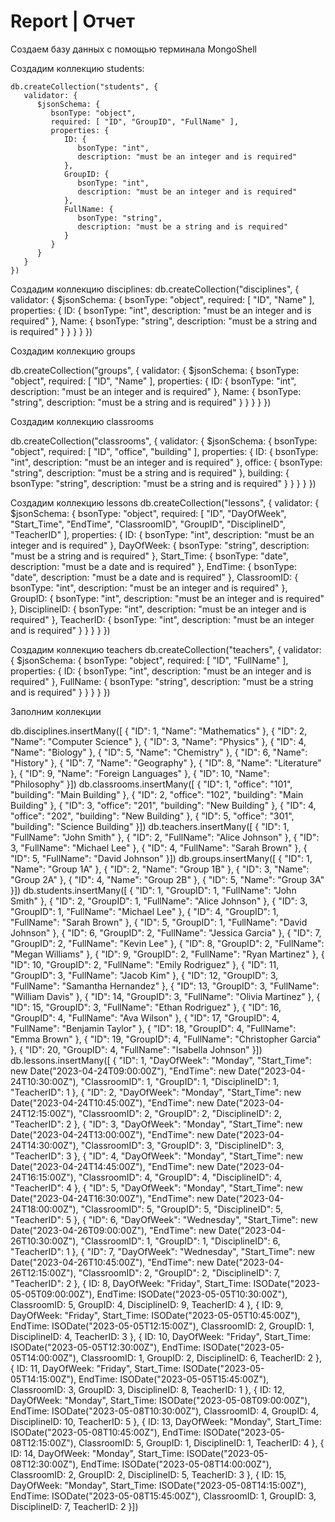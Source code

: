 # Report | Отчет

Создаем базу данных с помощью терминала MongoShell

Создадим коллекцию students: 
```Mongodb
db.createCollection("students", {
   validator: {
      $jsonSchema: {
         bsonType: "object",
         required: [ "ID", "GroupID", "FullName" ],
         properties: {
            ID: {
               bsonType: "int",
               description: "must be an integer and is required"
            },
            GroupID: {
               bsonType: "int",
               description: "must be an integer and is required"
            },
            FullName: {
               bsonType: "string",
               description: "must be a string and is required"
            }
         }
      }
   }
})
```
Создадим коллекцию disciplines:
db.createCollection("disciplines", {
   validator: {
      $jsonSchema: {
         bsonType: "object",
         required: [ "ID", "Name" ],
         properties: {
            ID: {
               bsonType: "int",
               description: "must be an integer and is required"
            },
            Name: {
               bsonType: "string",
               description: "must be a string and is required"
            }
         }
      }
   }
})

Создадим коллекцию groups

db.createCollection("groups", {
   validator: {
      $jsonSchema: {
         bsonType: "object",
         required: [ "ID", "Name" ],
         properties: {
            ID: {
               bsonType: "int",
               description: "must be an integer and is required"
            },
            Name: {
               bsonType: "string",
               description: "must be a string and is required"
            }
         }
      }
   }
})

Создадим коллекцию classrooms

db.createCollection("classrooms", {
   validator: {
      $jsonSchema: {
         bsonType: "object",
         required: [ "ID", "office", "building" ],
         properties: {
            ID: {
               bsonType: "int",
               description: "must be an integer and is required"
            },
            office: {
               bsonType: "string",
               description: "must be a string and is required"
            },
            building: {
               bsonType: "string",
               description: "must be a string and is required"
            }
         }
      }
   }
})

Создадим коллекцию lessons
db.createCollection("lessons", {
   validator: {
      $jsonSchema: {
         bsonType: "object",
         required: [ "ID", "DayOfWeek", "Start_Time", "EndTime", "ClassroomID", "GroupID", "DisciplineID", "TeacherID" ],
         properties: {
            ID: {
               bsonType: "int",
               description: "must be an integer and is required"
            },
            DayOfWeek: {
               bsonType: "string",
               description: "must be a string and is required"
            },
            Start_Time: {
               bsonType: "date",
               description: "must be a date and is required"
            },
            EndTime: {
               bsonType: "date",
               description: "must be a date and is required"
            },
            ClassroomID: {
               bsonType: "int",
               description: "must be an integer and is required"
            },
            GroupID: {
               bsonType: "int",
               description: "must be an integer and is required"
            },
            DisciplineID: {
               bsonType: "int",
               description: "must be an integer and is required"
            },
            TeacherID: {
               bsonType: "int",
               description: "must be an integer and is required"
            }
         }
      }
   }
})


Создадим коллекцию teachers
db.createCollection("teachers", {
   validator: {
      $jsonSchema: {
         bsonType: "object",
         required: [ "ID", "FullName" ],
         properties: {
            ID: {
               bsonType: "int",
               description: "must be an integer and is required"
            },
            FullName: {
               bsonType: "string",
               description: "must be a string and is required"
            }
         }
      }
   }
})

Заполним коллекции

db.disciplines.insertMany([   {      "ID": 1,      "Name": "Mathematics"   },   {      "ID": 2,      "Name": "Computer Science"   },   {      "ID": 3,      "Name": "Physics"   },   {      "ID": 4,      "Name": "Biology"   },   {      "ID": 5,      "Name": "Chemistry"   },   {      "ID": 6,      "Name": "History"   },   {      "ID": 7,      "Name": "Geography"   },   {      "ID": 8,      "Name": "Literature"   },   {      "ID": 9,      "Name": "Foreign Languages"   },   {      "ID": 10,      "Name": "Philosophy"   }])
db.classrooms.insertMany([   {      "ID": 1,      "office": "101",      "building": "Main Building"   },   {      "ID": 2,      "office": "102",      "building": "Main Building"   },   {      "ID": 3,      "office": "201",      "building": "New Building"   },   {      "ID": 4,      "office": "202",      "building": "New Building"   },   {      "ID": 5,      "office": "301",      "building": "Science Building"   }])
db.teachers.insertMany([   {      "ID": 1,      "FullName": "John Smith"   },   {      "ID": 2,      "FullName": "Alice Johnson"   },   {      "ID": 3,      "FullName": "Michael Lee"   },   {      "ID": 4,      "FullName": "Sarah Brown"   },   {      "ID": 5,      "FullName": "David Johnson"   }])
db.groups.insertMany([   {      "ID": 1,      "Name": "Group 1A"   },   {      "ID": 2,      "Name": "Group 1B"   },   {      "ID": 3,      "Name": "Group 2A"   },   {      "ID": 4,      "Name": "Group 2B"   },   {      "ID": 5,      "Name": "Group 3A"   }])
db.students.insertMany([   {      "ID": 1,      "GroupID": 1,      "FullName": "John Smith"   },   {      "ID": 2,      "GroupID": 1,      "FullName": "Alice Johnson"   },   {      "ID": 3,      "GroupID": 1,      "FullName": "Michael Lee"   },   {      "ID": 4,      "GroupID": 1,      "FullName": "Sarah Brown"   },   {      "ID": 5,      "GroupID": 1,      "FullName": "David Johnson"   },   {      "ID": 6,      "GroupID": 2,      "FullName": "Jessica Garcia"   },   {      "ID": 7,      "GroupID": 2,      "FullName": "Kevin Lee"   },   {      "ID": 8,      "GroupID": 2,      "FullName": "Megan Williams"   },   {      "ID": 9,      "GroupID": 2,      "FullName": "Ryan Martinez"   },   {      "ID": 10,      "GroupID": 2,      "FullName": "Emily Rodriguez"   },   {      "ID": 11,      "GroupID": 3,      "FullName": "Jacob Kim"   },   {      "ID": 12,      "GroupID": 3,      "FullName": "Samantha Hernandez"   },   {      "ID": 13,      "GroupID": 3,      "FullName": "William Davis"   },   {      "ID": 14,      "GroupID": 3,      "FullName": "Olivia Martinez"   },   {      "ID": 15,      "GroupID": 3,      "FullName": "Ethan Rodriguez"   },   {      "ID": 16,      "GroupID": 4,      "FullName": "Ava Wilson"   },   {      "ID": 17,      "GroupID": 4,      "FullName": "Benjamin Taylor"   },   {      "ID": 18,      "GroupID": 4,      "FullName": "Emma Brown"   },   {      "ID": 19,      "GroupID": 4,      "FullName": "Christopher Garcia"   },   {      "ID": 20,      "GroupID": 4,      "FullName": "Isabella Johnson"   }])
db.lessons.insertMany([
   {
      "ID": 1,
      "DayOfWeek": "Monday",
      "Start_Time": new Date("2023-04-24T09:00:00Z"),
      "EndTime": new Date("2023-04-24T10:30:00Z"),
      "ClassroomID": 1,
      "GroupID": 1,
      "DisciplineID": 1,
      "TeacherID": 1
   },
   {
      "ID": 2,
      "DayOfWeek": "Monday",
      "Start_Time": new Date("2023-04-24T10:45:00Z"),
      "EndTime": new Date("2023-04-24T12:15:00Z"),
      "ClassroomID": 2,
      "GroupID": 2,
      "DisciplineID": 2,
      "TeacherID": 2
   },
   {
      "ID": 3,
      "DayOfWeek": "Monday",
      "Start_Time": new Date("2023-04-24T13:00:00Z"),
      "EndTime": new Date("2023-04-24T14:30:00Z"),
      "ClassroomID": 3,
      "GroupID": 3,
      "DisciplineID": 3,
      "TeacherID": 3
   },
   {
      "ID": 4,
      "DayOfWeek": "Monday",
      "Start_Time": new Date("2023-04-24T14:45:00Z"),
      "EndTime": new Date("2023-04-24T16:15:00Z"),
      "ClassroomID": 4,
      "GroupID": 4,
      "DisciplineID": 4,
      "TeacherID": 4
   },
   {
      "ID": 5,
      "DayOfWeek": "Monday",
      "Start_Time": new Date("2023-04-24T16:30:00Z"),
      "EndTime": new Date("2023-04-24T18:00:00Z"),
      "ClassroomID": 5,
      "GroupID": 5,
      "DisciplineID": 5,
      "TeacherID": 5
   },
   {
      "ID": 6,
      "DayOfWeek": "Wednesday",
      "Start_Time": new Date("2023-04-26T09:00:00Z"),
      "EndTime": new Date("2023-04-26T10:30:00Z"),
      "ClassroomID": 1,
      "GroupID": 1,
      "DisciplineID": 6,
      "TeacherID": 1
   },
   {
      "ID": 7,
      "DayOfWeek": "Wednesday",
      "Start_Time": new Date("2023-04-26T10:45:00Z"),
      "EndTime": new Date("2023-04-26T12:15:00Z"),
      "ClassroomID": 2,
      "GroupID": 2,
      "DisciplineID": 7,
      "TeacherID": 2
   },
  {
    ID: 8,
    DayOfWeek: "Friday",
    Start_Time: ISODate("2023-05-05T09:00:00Z"),
    EndTime: ISODate("2023-05-05T10:30:00Z"),
    ClassroomID: 5,
    GroupID: 4,
    DisciplineID: 9,
    TeacherID: 4
  },
  {
    ID: 9,
    DayOfWeek: "Friday",
    Start_Time: ISODate("2023-05-05T10:45:00Z"),
    EndTime: ISODate("2023-05-05T12:15:00Z"),
    ClassroomID: 2,
    GroupID: 1,
    DisciplineID: 4,
    TeacherID: 3
  },
  {
    ID: 10,
    DayOfWeek: "Friday",
    Start_Time: ISODate("2023-05-05T12:30:00Z"),
    EndTime: ISODate("2023-05-05T14:00:00Z"),
    ClassroomID: 1,
    GroupID: 2,
    DisciplineID: 6,
    TeacherID: 2
  },
  {
    ID: 11,
    DayOfWeek: "Friday",
    Start_Time: ISODate("2023-05-05T14:15:00Z"),
    EndTime: ISODate("2023-05-05T15:45:00Z"),
    ClassroomID: 3,
    GroupID: 3,
    DisciplineID: 8,
    TeacherID: 1
  },
  {
    ID: 12,
    DayOfWeek: "Monday",
    Start_Time: ISODate("2023-05-08T09:00:00Z"),
    EndTime: ISODate("2023-05-08T10:30:00Z"),
    ClassroomID: 4,
    GroupID: 4,
    DisciplineID: 10,
    TeacherID: 5
  },
  {
    ID: 13,
    DayOfWeek: "Monday",
    Start_Time: ISODate("2023-05-08T10:45:00Z"),
    EndTime: ISODate("2023-05-08T12:15:00Z"),
    ClassroomID: 5,
    GroupID: 1,
    DisciplineID: 1,
    TeacherID: 4
  },
  {
    ID: 14,
    DayOfWeek: "Monday",
    Start_Time: ISODate("2023-05-08T12:30:00Z"),
    EndTime: ISODate("2023-05-08T14:00:00Z"),
    ClassroomID: 2,
    GroupID: 2,
    DisciplineID: 5,
    TeacherID: 3
  },
  {
    ID: 15,
    DayOfWeek: "Monday",
    Start_Time: ISODate("2023-05-08T14:15:00Z"),
    EndTime: ISODate("2023-05-08T15:45:00Z"),
    ClassroomID: 1,
    GroupID: 3,
    DisciplineID: 7,
    TeacherID: 2
  }])
